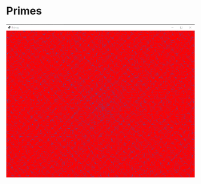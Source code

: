 # Primes
![Ulam Spiral](https://raw.githubusercontent.com/PawKanarek/Primes/skia-sharp/Example/ulam.png)
